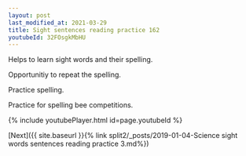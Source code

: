 ```yaml
---
layout: post
last_modified_at: 2021-03-29
title: Sight sentences reading practice 162
youtubeId: 32FOsgkMbHU
---
```

 
 
Helps to learn sight words and their spelling.

Opportunitiy to repeat the spelling. 

Practice spelling. 
 
Practice for spelling bee competitions. 
 
{% include youtubePlayer.html id=page.youtubeId %}
 
 

[Next]({{ site.baseurl }}{% link  split2/_posts/2019-01-04-Science sight words sentences reading practice 3.md%})
 
